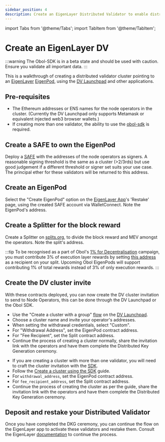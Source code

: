 ```yaml
---
sidebar_position: 4
description: Create an EigenLayer Distributed Validator to enable distributed restaking.
---
```


import Tabs from '@theme/Tabs';
import TabItem from '@theme/TabItem';

# Create an EigenLayer DV

:::warning
The Obol-SDK is in a beta state and should be used with caution. Ensure you validate all important data.
:::

This is a walkthrough of creating a distributed validator cluster pointing to an [EigenLayer](https://eigenlayer.xyz/) [EigenPod](https://docs.eigenlayer.xyz/eigenlayer/restaking-guides/restaking-user-guide/native-restaking/create-eigenpod-and-set-withdrawal-credentials/), using the [DV Launchpad](../dvl/intro.md) and other applications.

## Pre-requisites

- The Ethereum addresses or ENS names for the node operators in the cluster. (Currently the DV Launchpad only supports Metamask or equivalent injected web3 browser wallets.)
- If creating more than one validator, the ability to use the [obol-sdk](./quickstart-sdk.md) is required.

## Create a SAFE to own the EigenPod

Deploy a [SAFE](https://app.safe.global/) with the addresses of the node operators as signers. A reasonable signing threshold is the same as a cluster (>2/3rds) but use good judgement if a different threshold or signer set suits your use case. The principal ether for these validators will be returned to this address.

## Create an EigenPod

Select the "Create EigenPod" option on the [EigenLayer App](https://app.eigenlayer.xyz/)'s 'Restake' page, using the created SAFE account via WalletConnect. Note the EigenPod's address.

## Create a Splitter for the block reward

Create a Splitter on [splits.org](https://app.splits.org/), to divide the block reward and MEV amongst the operators. Note the split's address.

:::tip
To be recognised as a part of Obol's [1% for Decentralisation](https://blog.obol.tech/1-percent-for-decentralisation/) campaign, you must contribute 3% of execution layer rewards by setting [this address](https://etherscan.io/address/0xDe5aE4De36c966747Ea7DF13BD9589642e2B1D0d) as a recipient on your split. Upcoming Obol EigenPods will support contributing 1% of total rewards instead of 3% of only execution rewards.
:::

## Create the DV cluster invite

With these contracts deployed, you can now create the DV cluster invitation to send to Node Operators, this can be done through the DV Launchpad or the Obol SDK.

<Tabs groupId="configure-eigenpod">
  <TabItem value="launchpad" label="DV Launchpad" default>
    <ul>
      <li>Use the "Create a cluster with a group" <a href="../start/quickstart_group">flow</a> on the <a href="../dvl/intro">DV Launchpad</a>.</li>
      <li>Choose a cluster name and invite your operator's addresses.</li>
      <li>When setting the withdrawal credentials, select "Custom".</li>
      <li>For "Withdrawal Address", set the EigenPod contract address.</li>
      <li>For "Fee Recipient", set the Split contract address.</li>
      <li>Continue the process of creating a cluster normally, share the invitation link with the operators and have them complete the Distributed Key Generation ceremony.</li>
    </ul>
  </TabItem>
  <TabItem value="sdk" label="SDK">
    <ul>
        <li>If you are creating a cluster with more than one validator, you will need to craft the cluster invitation with the <a href="https://www.npmjs.com/package/@obolnetwork/obol-sdk" target="_blank">SDK</a>.</li>
        <li>Follow the  <a href="./quickstart-sdk">Create a cluster using the SDK</a> guide.</li>
        <li>For <code>withdrawal_address</code>, set the EigenPod contract address.</li>
        <li>For <code>fee_recipient_address</code>, set the Split contract address.</li>
        <li>Continue the process of creating the cluster as per the guide, share the invitation link with the operators and have them complete the Distributed Key Generation ceremony.</li>
      </ul>
  </TabItem>
</Tabs>

## Deposit and restake your Distributed Validator

Once you have completed the DKG ceremony, you can continue the flow on the EigenLayer app to activate these validators and restake them. Consult the EigenLayer [documentation](https://docs.eigenlayer.xyz/eigenlayer/restaking-guides/restaking-user-guide/native-restaking/create-eigenpod-and-set-withdrawal-credentials/enable-restaking) to continue the process.
